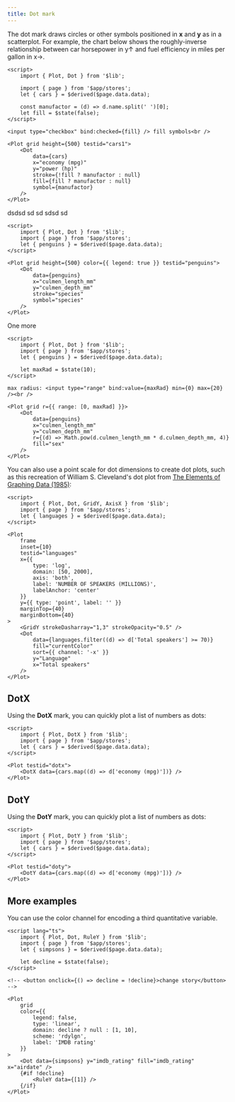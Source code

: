 ```yaml
---
title: Dot mark
---
```


The dot mark draws circles or other symbols positioned in **x** and **y** as in a scatterplot.
For example, the chart below shows the roughly-inverse relationship between car horsepower in
y↑ and fuel efficiency in miles per gallon in x→.

```svelte live
<script>
    import { Plot, Dot } from '$lib';

    import { page } from '$app/stores';
    let { cars } = $derived($page.data.data);

    const manufactor = (d) => d.name.split(' ')[0];
    let fill = $state(false);
</script>

<input type="checkbox" bind:checked={fill} /> fill symbols<br />

<Plot grid height={500} testid="cars1">
    <Dot
        data={cars}
        x="economy (mpg)"
        y="power (hp)"
        stroke={!fill ? manufactor : null}
        fill={fill ? manufactor : null}
        symbol={manufactor}
    />
</Plot>
```

dsdsd sd sd sdsd sd

```svelte live
<script>
    import { Plot, Dot } from '$lib';
    import { page } from '$app/stores';
    let { penguins } = $derived($page.data.data);
</script>

<Plot grid height={500} color={{ legend: true }} testid="penguins">
    <Dot
        data={penguins}
        x="culmen_length_mm"
        y="culmen_depth_mm"
        stroke="species"
        symbol="species"
    />
</Plot>
```

One more

```svelte live
<script>
    import { Plot, Dot } from '$lib';
    import { page } from '$app/stores';
    let { penguins } = $derived($page.data.data);

    let maxRad = $state(10);
</script>

max radius: <input type="range" bind:value={maxRad} min={0} max={20} /><br />

<Plot grid r={{ range: [0, maxRad] }}>
    <Dot
        data={penguins}
        x="culmen_length_mm"
        y="culmen_depth_mm"
        r={(d) => Math.pow(d.culmen_length_mm * d.culmen_depth_mm, 4)}
        fill="sex"
    />
</Plot>
```

You can also use a point scale for dot dimensions to create dot plots, such as this recreation of William S. Cleveland's dot plot from [The Elements of Graphing Data (1985)](https://archive.org/details/elementsofgraphi0000clev):

```svelte live
<script>
    import { Plot, Dot, GridY, AxisX } from '$lib';
    import { page } from '$app/stores';
    let { languages } = $derived($page.data.data);
</script>

<Plot
    frame
    inset={10}
    testid="languages"
    x={{
        type: 'log',
        domain: [50, 2000],
        axis: 'both',
        label: 'NUMBER OF SPEAKERS (MILLIONS)',
        labelAnchor: 'center'
    }}
    y={{ type: 'point', label: '' }}
    marginTop={40}
    marginBottom={40}
>
    <GridY strokeDasharray="1,3" strokeOpacity="0.5" />
    <Dot
        data={languages.filter((d) => d['Total speakers'] >= 70)}
        fill="currentColor"
        sort={{ channel: '-x' }}
        y="Language"
        x="Total speakers"
    />
</Plot>
```

## DotX

Using the **DotX** mark, you can quickly plot a list of numbers as dots:

```svelte live
<script>
    import { Plot, DotX } from '$lib';
    import { page } from '$app/stores';
    let { cars } = $derived($page.data.data);
</script>

<Plot testid="dotx">
    <DotX data={cars.map((d) => d['economy (mpg)'])} />
</Plot>
```

## DotY

Using the <b>DotY</b> mark, you can quickly plot a list of numbers as dots:

```svelte live
<script>
    import { Plot, DotY } from '$lib';
    import { page } from '$app/stores';
    let { cars } = $derived($page.data.data);
</script>

<Plot testid="doty">
    <DotY data={cars.map((d) => d['economy (mpg)'])} />
</Plot>
```

## More examples

You can use the color channel for encoding a third quantitative variable.

```svelte live
<script lang="ts">
    import { Plot, Dot, RuleY } from '$lib';
    import { page } from '$app/stores';
    let { simpsons } = $derived($page.data.data);

    let decline = $state(false);
</script>

<!-- <button onclick={() => decline = !decline}>change story</button> -->

<Plot
    grid
    color={{
        legend: false,
        type: 'linear',
        domain: decline ? null : [1, 10],
        scheme: 'rdylgn',
        label: 'IMDB rating'
    }}
>
    <Dot data={simpsons} y="imdb_rating" fill="imdb_rating" x="airdate" />
    {#if !decline}
        <RuleY data={[1]} />
    {/if}
</Plot>
```
